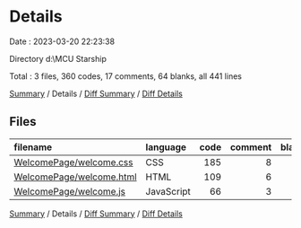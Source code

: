 # Details

Date : 2023-03-20 22:23:38

Directory d:\\MCU Starship

Total : 3 files,  360 codes, 17 comments, 64 blanks, all 441 lines

[Summary](results.md) / Details / [Diff Summary](diff.md) / [Diff Details](diff-details.md)

## Files
| filename | language | code | comment | blank | total |
| :--- | :--- | ---: | ---: | ---: | ---: |
| [WelcomePage/welcome.css](/WelcomePage/welcome.css) | CSS | 185 | 8 | 22 | 215 |
| [WelcomePage/welcome.html](/WelcomePage/welcome.html) | HTML | 109 | 6 | 20 | 135 |
| [WelcomePage/welcome.js](/WelcomePage/welcome.js) | JavaScript | 66 | 3 | 22 | 91 |

[Summary](results.md) / Details / [Diff Summary](diff.md) / [Diff Details](diff-details.md)